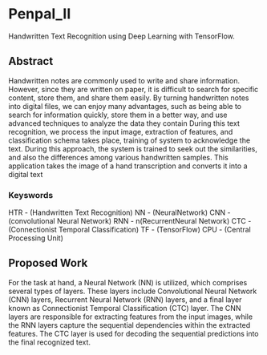 # Penpal_II
Handwritten Text Recognition using Deep Learning with TensorFlow.

## Abstract
Handwritten notes are commonly used to write and share information. However, since they are written on paper, it is difficult to search for specific content, store them, and share them easily. By turning handwritten notes into digital files, we can enjoy many advantages, such as being able to search for information quickly, store them in a better way, and use advanced techniques to analyze the data they contain
During this text recognition, we process the input image, extraction of features, and classification schema takes place, training of system to acknowledge the text. During this approach, the system is trained to seek out the similarities, and also the differences among various handwritten samples. This application takes the image of a hand transcription and converts it into a digital text

### Keyswords
HTR - (Handwritten Text Recognition)
NN - (NeuralNetwork)
CNN - (convolutional Neural Network)
RNN - n(RecurrentNeural Network)
CTC - (Connectionist Temporal Classification)
TF - (TensorFlow)
CPU - (Central Processing Unit)

## Proposed Work
For the task at hand, a Neural Network (NN) is utilized, which comprises several types of layers. These layers include Convolutional Neural Network (CNN) layers, Recurrent Neural Network (RNN) layers, and a final layer known as Connectionist Temporal Classification (CTC) layer. The CNN layers are responsible for extracting features from the input images, while the RNN layers capture the sequential dependencies within the extracted features. The CTC layer is used for decoding the sequential predictions into the final recognized text.

